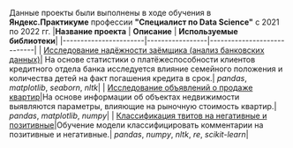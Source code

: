 Данные проекты были выполнены в ходе обучения в **Яндекс.Практикуме** профессии **"Специалист по Data Science"** c 2021 по 2022 гг.
|**Название проекта**   | **Описание**    | **Используемые библиотеки**|
|-----------------------|-----------------|----------------------------|
| [Исследование надёжности заёмщика (анализ банковских данных)](https://github.com/gajka-eva/yandex-praktikum-projects/tree/main/banking-data-analysis)| На основе статистики о платёжеспособности клиентов кредитного отдела банка исследуется влияние семейного положения и количества детей на факт погашения кредита в срок.| *pandas*, *matplotlib*, *seaborn*, *nltk*|
| [Исследование объявлений о продаже квартир](https://github.com/gajka-eva/yandex-praktikum-projects/blob/main/Research%20of%20advertisements%20for%20the%20sale%20of%20apartments/Research%20of%20advertisements%20for%20the%20sale%20of%20apartments.ipynb)|На основе информации об объектах недвижимости выявляются параметры, влияющие на рыночную стоимость квартир.| *pandas*, *matplotlib*, *numpy*|
| [Классификация твитов на негативные и позитивные](https://github.com/gajka-eva/yandex-praktikum-projects/blob/main/Classification%20of%20comments%20into%20negative%20and%20positive/Classification%20of%20comments%20into%20negative%20and%20positive.ipynb)|Обучение модели классифицировать комментарии на позитивные и негативные.| *pandas*, *numpy*, *nltk*, *re*, *scikit-learn*|
